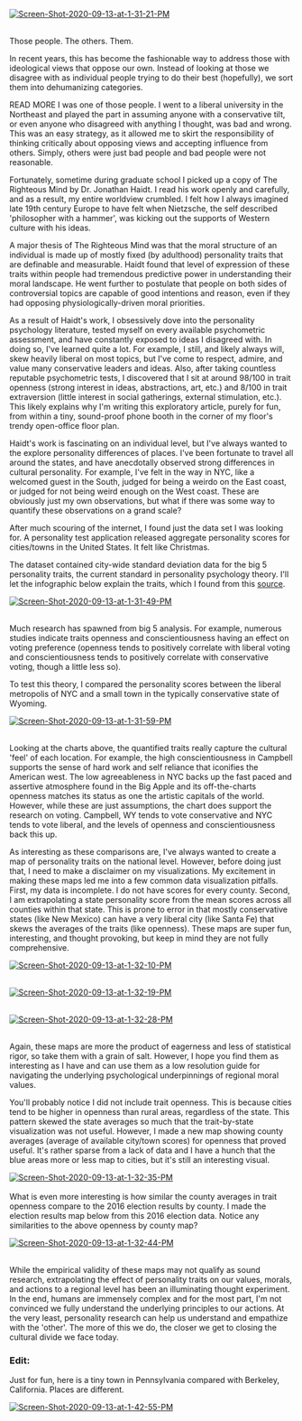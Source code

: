 <a href="https://postimg.cc/Fkpqx3xs" target="_blank"><img src="https://i.postimg.cc/SjbhkG28/Screen-Shot-2020-09-13-at-1-31-21-PM.png" alt="Screen-Shot-2020-09-13-at-1-31-21-PM"/></a><br/><br/>




Those people. The others. Them. 

In recent years, this has become the fashionable way to address those with ideological views that oppose our own. Instead of looking at those we disagree with as individual people trying to do their best (hopefully), we sort them into dehumanizing categories. 

READ MORE
I was one of those people. I went to a liberal university in the Northeast and played the part in assuming anyone with a conservative tilt, or even anyone who disagreed with anything I thought, was bad and wrong. This was an easy strategy, as it allowed me to skirt the responsibility of thinking critically about opposing views and accepting influence from others. Simply, others were just bad people and bad people were not reasonable. 

Fortunately, sometime during graduate school I picked up a copy of The Righteous Mind by Dr. Jonathan Haidt. I read his work openly and carefully, and as a result, my entire worldview crumbled. I felt how I always imagined late 19th century Europe to have felt when Nietzsche, the self described 'philosopher with a hammer', was kicking out the supports of Western culture with his ideas.

A major thesis of The Righteous Mind was that the moral structure of an individual is made up of mostly fixed (by adulthood) personality traits that are definable and measurable. Haidt found that level of expression of these traits within people had tremendous predictive power in understanding their moral landscape. He went further to postulate that people on both sides of controversial topics are capable of good intentions and reason, even if they had opposing physiologically-driven moral priorities. 

As a result of Haidt's work, I obsessively dove into the personality psychology literature, tested myself on every available psychometric assessment, and have constantly exposed to ideas I disagreed with. In doing so, I've learned quite a lot. For example, I still, and likely always will, skew heavily liberal on most topics, but I've come to respect, admire, and value many conservative leaders and ideas. Also, after taking countless reputable psychometric tests, I discovered that I sit at around 98/100 in trait openness (strong interest in ideas, abstractions, art, etc.) and 8/100 in trait extraversion (little interest in social gatherings, external stimulation, etc.). This likely explains why I'm writing this exploratory article, purely for fun, from within a tiny, sound-proof phone booth in the corner of my floor's trendy open-office floor plan.

Haidt's work is fascinating on an individual level, but I've always wanted to the explore personality differences of places. I've been fortunate to travel all around the states, and have anecdotally observed strong differences in cultural personality. For example, I've felt in the way in NYC, like a welcomed guest in the South, judged for being a weirdo on the East coast, or judged for not being weird enough on the West coast. These are obviously just my own observations, but what if there was some way to quantify these observations on a grand scale?

After much scouring of the internet, I found just the data set I was looking for. A personality test application released aggregate personality scores for cities/towns in the United States. It felt like Christmas.

The dataset contained city-wide standard deviation data for the big 5 personality traits, the current standard in personality psychology theory. I'll let the infographic below explain the traits, which I found from this [source](https://www.chegg.com/homework-help/review-big-five-personality-traits-shown-figure-1115-areas-w-chapter-11-problem-47paq-solution-9781630181857-exc).

<a href="https://postimg.cc/bsNNfRWg" target="_blank"><img src="https://i.postimg.cc/pXK98GBw/Screen-Shot-2020-09-13-at-1-31-49-PM.png" alt="Screen-Shot-2020-09-13-at-1-31-49-PM"/></a><br/><br/>

Much research has spawned from big 5 analysis. For example, numerous studies indicate traits openness and conscientiousness having an effect on voting preference (openness tends to positively correlate with liberal voting and conscientiousness tends to positively correlate with conservative voting, though a little less so).

To test this theory, I compared the personality scores between the liberal metropolis of NYC and a small town in the typically conservative state of Wyoming.

<a href="https://postimg.cc/fkvTPP2k" target="_blank"><img src="https://i.postimg.cc/VsxrJQX9/Screen-Shot-2020-09-13-at-1-31-59-PM.png" alt="Screen-Shot-2020-09-13-at-1-31-59-PM"/></a><br/><br/>

Looking at the charts above, the quantified traits really capture the cultural 'feel' of each location. For example, the high conscientiousness in Campbell supports the sense of hard work and self reliance that iconifies the American west. The low agreeableness in NYC backs up the fast paced and assertive atmosphere found in the Big Apple and its off-the-charts openness matches its status as one the artistic capitals of the world. However, while these are just assumptions, the chart does support the research on voting. Campbell, WY tends to vote conservative and NYC tends to vote liberal, and the levels of openness and conscientiousness back this up.

As interesting as these comparisons are, I've always wanted to create a map of personality traits on the national level. However, before doing just that, I need to make a disclaimer on my visualizations. My excitement in making these maps led me into a few common data visualization pitfalls. First, my data is incomplete. I do not have scores for every county. Second, I am extrapolating a state personality score from the mean scores across all counties within that state. This is prone to error in that mostly conservative states (like New Mexico) can have a very liberal city (like Santa Fe) that skews the averages of the traits (like openness). These maps are super fun, interesting, and thought provoking, but keep in mind they are not fully comprehensive.

<a href="https://postimg.cc/56794CMV" target="_blank"><img src="https://i.postimg.cc/zG5ykCtV/Screen-Shot-2020-09-13-at-1-32-10-PM.png" alt="Screen-Shot-2020-09-13-at-1-32-10-PM"/></a><br/><br/>

<a href="https://postimg.cc/FYw9cXRC" target="_blank"><img src="https://i.postimg.cc/d0VDbqKF/Screen-Shot-2020-09-13-at-1-32-19-PM.png" alt="Screen-Shot-2020-09-13-at-1-32-19-PM"/></a><br/><br/>

<a href="https://postimg.cc/188mf39N" target="_blank"><img src="https://i.postimg.cc/W1nhYdCS/Screen-Shot-2020-09-13-at-1-32-28-PM.png" alt="Screen-Shot-2020-09-13-at-1-32-28-PM"/></a><br/><br/>

Again, these maps are more the product of eagerness and less of statistical rigor, so take them with a grain of salt. However, I hope you find them as interesting as I have and can use them as a low resolution guide for navigating the underlying psychological underpinnings of regional moral values.

You'll probably notice I did not include trait openness. This is because cities tend to be higher in openness than rural areas, regardless of the state. This pattern skewed the state averages so much that the trait-by-state visualization was not useful. However, I made a new map showing county averages (average of available city/town scores) for openness that proved useful. It's rather sparse from a lack of data and I have a hunch that the blue areas more or less map to cities, but it's still an interesting visual.

<a href="https://postimg.cc/XZFnk1Bj" target="_blank"><img src="https://i.postimg.cc/DzpmFt2X/Screen-Shot-2020-09-13-at-1-32-35-PM.png" alt="Screen-Shot-2020-09-13-at-1-32-35-PM"/></a><br/><br/>
﻿
What is even more interesting is how similar the county averages in trait openness compare to the 2016 election results by county. I made the election results map below from this 2016 election data. Notice any similarities to the above openness by county map?

<a href="https://postimg.cc/LYp2Ckjz" target="_blank"><img src="https://i.postimg.cc/mDckr8D6/Screen-Shot-2020-09-13-at-1-32-44-PM.png" alt="Screen-Shot-2020-09-13-at-1-32-44-PM"/></a><br/><br/>

While the empirical validity of these maps may not qualify as sound research, extrapolating the effect of personality traits on our values, morals, and actions to a regional level has been an illuminating thought experiment. In the end, humans are immensely complex and for the most part, I'm not convinced we fully understand the underlying principles to our actions. At the very least, personality research can help us understand and empathize with the 'other'. The more of this we do, the closer we get to closing the cultural divide we face today.




### Edit:
Just for fun, here is a tiny town in Pennsylvania compared with Berkeley, California. Places are different.

<a href='https://postimg.cc/ppGznCFc' target='_blank'><img src='https://i.postimg.cc/t4y5wmCb/Screen-Shot-2020-09-13-at-1-42-55-PM.png' border='0' alt='Screen-Shot-2020-09-13-at-1-42-55-PM'/></a>

